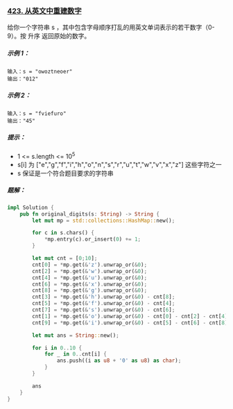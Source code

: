 ### [423. 从英文中重建数字](https://leetcode.cn/problems/reconstruct-original-digits-from-english/)
给你一个字符串 s ，其中包含字母顺序打乱的用英文单词表示的若干数字（0-9）。按 升序 返回原始的数字。



##### 示例 1：
```
输入：s = "owoztneoer"
输出："012"
```

##### 示例 2：
```
输入：s = "fviefuro"
输出："45"
```

##### 提示：
- 1 <= s.length <= 10<sup>5</sup>
- s[i] 为 ["e","g","f","i","h","o","n","s","r","u","t","w","v","x","z"] 这些字符之一
- s 保证是一个符合题目要求的字符串

##### 题解：
```rust
impl Solution {
    pub fn original_digits(s: String) -> String {
        let mut mp = std::collections::HashMap::new();

        for c in s.chars() {
            *mp.entry(c).or_insert(0) += 1;
        }

        let mut cnt = [0;10];
        cnt[0] = *mp.get(&'z').unwrap_or(&0);
        cnt[2] = *mp.get(&'w').unwrap_or(&0);
        cnt[4] = *mp.get(&'u').unwrap_or(&0);
        cnt[6] = *mp.get(&'x').unwrap_or(&0);
        cnt[8] = *mp.get(&'g').unwrap_or(&0);
        cnt[3] = *mp.get(&'h').unwrap_or(&0) - cnt[8];
        cnt[5] = *mp.get(&'f').unwrap_or(&0) - cnt[4];
        cnt[7] = *mp.get(&'s').unwrap_or(&0) - cnt[6];
        cnt[1] = *mp.get(&'o').unwrap_or(&0) - cnt[0] - cnt[2] - cnt[4];
        cnt[9] = *mp.get(&'i').unwrap_or(&0) - cnt[5] - cnt[6] - cnt[8];

        let mut ans = String::new();

        for i in 0..10 {
            for _ in 0..cnt[i] {
                ans.push((i as u8 + '0' as u8) as char);
            }
        }

        ans
    }
}
```
